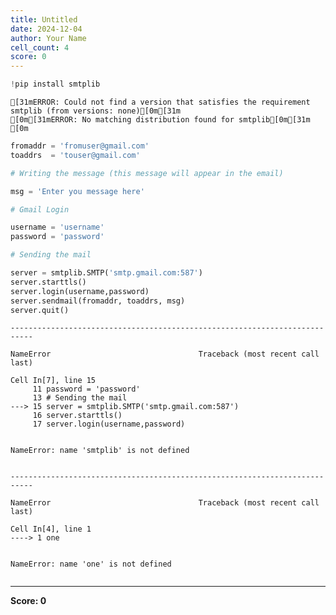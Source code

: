 ```yaml
---
title: Untitled
date: 2024-12-04
author: Your Name
cell_count: 4
score: 0
---
```


```python
!pip install smtplib
```

    [31mERROR: Could not find a version that satisfies the requirement smtplib (from versions: none)[0m[31m
    [0m[31mERROR: No matching distribution found for smtplib[0m[31m
    [0m


```python
fromaddr = 'fromuser@gmail.com'
toaddrs  = 'touser@gmail.com'

# Writing the message (this message will appear in the email)

msg = 'Enter you message here'

# Gmail Login

username = 'username'
password = 'password'

# Sending the mail  

server = smtplib.SMTP('smtp.gmail.com:587')
server.starttls()
server.login(username,password)
server.sendmail(fromaddr, toaddrs, msg)
server.quit()
```


    ---------------------------------------------------------------------------

    NameError                                 Traceback (most recent call last)

    Cell In[7], line 15
         11 password = 'password'
         13 # Sending the mail  
    ---> 15 server = smtplib.SMTP('smtp.gmail.com:587')
         16 server.starttls()
         17 server.login(username,password)


    NameError: name 'smtplib' is not defined



```python

```


    ---------------------------------------------------------------------------

    NameError                                 Traceback (most recent call last)

    Cell In[4], line 1
    ----> 1 one


    NameError: name 'one' is not defined



```python

```


---
**Score: 0**